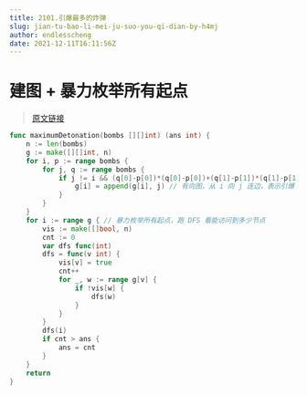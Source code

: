```yaml
---
title: 2101.引爆最多的炸弹
slug: jian-tu-bao-li-mei-ju-suo-you-qi-dian-by-h4mj
author: endlesscheng
date: 2021-12-11T16:11:56Z
---
```

# 建图 + 暴力枚举所有起点
 
> [原文链接](https://leetcode.cn/problems/detonate-the-maximum-bombs/solution/jian-tu-bao-li-mei-ju-suo-you-qi-dian-by-h4mj)
```go
func maximumDetonation(bombs [][]int) (ans int) {
	n := len(bombs)
	g := make([][]int, n)
	for i, p := range bombs {
		for j, q := range bombs {
			if j != i && (q[0]-p[0])*(q[0]-p[0])+(q[1]-p[1])*(q[1]-p[1]) <= p[2]*p[2] {
				g[i] = append(g[i], j) // 有向图，从 i 向 j 连边，表示引爆 i 可以引爆 j
			}
		}
	}
	for i := range g { // 暴力枚举所有起点，跑 DFS 看能访问到多少节点
		vis := make([]bool, n)
		cnt := 0
		var dfs func(int)
		dfs = func(v int) {
			vis[v] = true
			cnt++
			for _, w := range g[v] {
				if !vis[w] {
					dfs(w)
				}
			}
		}
		dfs(i)
		if cnt > ans {
			ans = cnt
		}
	}
	return
}
```
